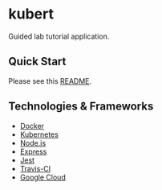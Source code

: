 # kubert

Guided lab tutorial application.

## Quick Start

Please see this [README](server/README.md).

## Technologies & Frameworks

- [Docker](https://www.docker.com/)
- [Kubernetes](https://kubernetes.io/)
- [Node.js]()
- [Express]()
- [Jest]()
- [Travis-CI]()
- [Google Cloud]()
